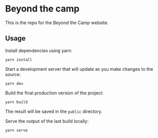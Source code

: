 # Beyond the camp

This is the repo for the Beyond the Camp website.

## Usage

Install dependencies using yarn:

```
yarn install
```

Start a development server that will update as you make changes to the source:

```
yarn dev
```

Build the final production version of the project:

```
yarn build
```

The result will be saved in the `public` directory.

Serve the output of the last build locally:

```
yarn serve
```
